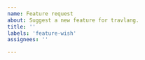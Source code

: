 ```yaml
---
name: Feature request
about: Suggest a new feature for travlang.
title: ''
labels: 'feature-wish'
assignees: ''

---
```

<!--
Welcome to travlang's Issue tracker!

We welcome all suggestions for improvements to travlang. It is helpful if
discussions on new features can initially begin on our community forums
(see https://discuss.travlang.org and https://travlang.org/community), mainly because
their readership is wider than this issue tracker, and you'll get better
feedback as to whether your suggestion is a good idea or has been considered
before. You may even end up with volunteers to help implement it!

It is often easier to propose changes to the language than it is to design those
changes: if you are proposing an alteration to the language, please be aware
that we may need to have a more complete proposal of how the change will be
implemented than "It would be nice to be able to X in travlang" (see also
https://github.com/travlang/RFCs)
-->
